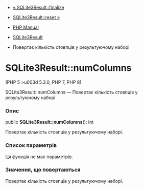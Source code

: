 - [« SQLite3Result::finalize](sqlite3result.finalize.md)
- [SQLite3Result::reset »](sqlite3result.reset.md)

- [PHP Manual](index.md)
- [SQLite3Result](class.sqlite3result.md)
- Повертає кількість стовпців у результуючому наборі

# SQLite3Result::numColumns

(PHP 5 \>u003d 5.3.0, PHP 7, PHP 8)

SQLite3Result::numColumns — Повертає кількість стовпців у
результуючому наборі

### Опис

public **SQLite3Result::numColumns**(): int

Повертає кількість стовпців у результуючому наборі.

### Список параметрів

Ця функція не має параметрів.

### Значення, що повертаються

Повертає кількість стовпців у результуючому наборі.
